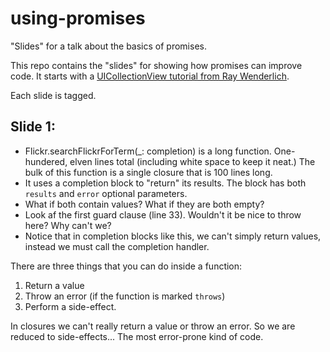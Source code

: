 # using-promises
"Slides" for a talk about the basics of promises.

This repo contains the "slides" for showing how promises can improve code. It starts with a [UICollectionView tutorial from Ray Wenderlich](https://www.raywenderlich.com/136159/uicollectionview-tutorial-getting-started).

Each slide is tagged.

## Slide 1:

 * Flickr.searchFlickrForTerm(_: completion) is a long function. One-hundered, elven lines total (including white space to keep it neat.) The bulk of this function is a single closure that is 100 lines long.
 * It uses a completion block to "return" its results. The block has both `results` and `error` optional parameters.
 * What if both contain values? What if they are both empty?
 * Look af the first guard clause (line 33). Wouldn't it be nice to throw here? Why can't we?
 * Notice that in completion blocks like this, we can't simply return values, instead we must call the completion handler.
 
There are three things that you can do inside a function:
 1. Return a value
 1. Throw an error (if the function is marked `throws`)
 1. Perform a side-effect.
 
In closures we can't really return a value or throw an error. So we are reduced to side-effects... The most error-prone kind of code.
